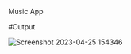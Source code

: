 Music App

#Output


![Screenshot 2023-04-25 154346](https://user-images.githubusercontent.com/83571284/234247227-0c7a2660-98b1-4870-9cc1-b3e359f8bc1c.png)
